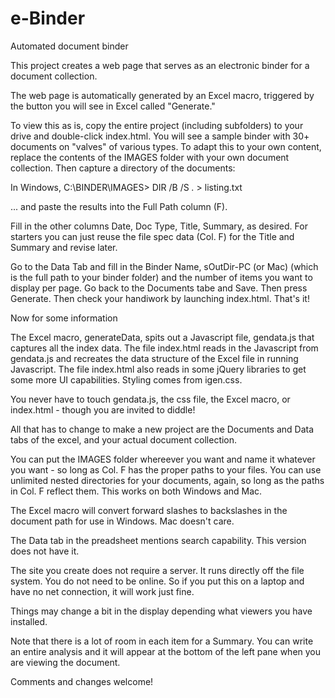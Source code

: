 # e-Binder
Automated document binder

This project creates a web page that serves as an electronic binder for a document collection.

The web page is automatically generated by an Excel macro, triggered by the button you will see in Excel called "Generate."

To view this as is, copy the entire project (including subfolders) to your drive and double-click index.html.
You will see a sample binder with 30+ documents on "valves" of various types.
To adapt this to your own content, replace the contents of the IMAGES folder with your own document collection.
Then capture a directory of the documents:

In Windows, C:\BINDER\IMAGES\> DIR /B /S *.* > listing.txt

 ... and paste the results into the Full Path column (F).
 
Fill in the other columns Date, Doc Type, Title, Summary, as desired. For starters you can just reuse the file spec data (Col. F) for the Title and Summary and revise later.

Go to the Data Tab and fill in the Binder Name, sOutDir-PC (or Mac) (which is the full path to your binder folder) and the number of items you want to display per page.
Go back to the Documents tabe and Save. Then press Generate.
Then check your handiwork by launching index.html.
That's it!

Now for some information

The Excel macro, generateData, spits out a Javascript file, gendata.js that captures all the index data.
The file index.html reads in the Javascript from gendata.js and recreates the data structure of the Excel file in running Javascript.
The file index.html also reads in some jQuery libraries to get some more UI capabilities.
Styling comes from igen.css.

You never have to touch gendata.js, the css file, the Excel macro, or index.html - though you are invited to diddle!

All that has to change to make a new project are the Documents and Data tabs of the excel, and your actual document collection.

You can put the IMAGES folder whereever you want and name it whatever you want - so long as Col. F has the proper paths to your files.
You can use unlimited nested directories for your documents, again, so long as the paths in Col. F reflect them.
This works on both Windows and Mac.

The Excel macro will convert forward slashes to backslashes in the document path for use in Windows. Mac doesn't care.

The Data tab in the preadsheet mentions search capability. This version does not have it.

The site you create does not require a server. It runs directly off the file system. You do not need to be online. 
So if you put this on a laptop and have no net connection, it will work just fine.

Things may change a bit in the display depending what viewers you have installed.

Note that there is a lot of room in each item for a Summary. You can write an entire analysis and it will appear at the bottom of the left pane when you are viewing the document.

Comments and changes welcome!
